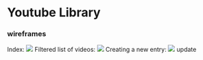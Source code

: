 # Youtube Library 

### wireframes
Index:
<img src="https://i.imgur.com/hlwQSwG.png">
Filtered list of videos:
<img src="https://i.imgur.com/UwXLKcu.png">
Creating a new entry:
<img src="https://i.imgur.com/16TxkSR.png">
update